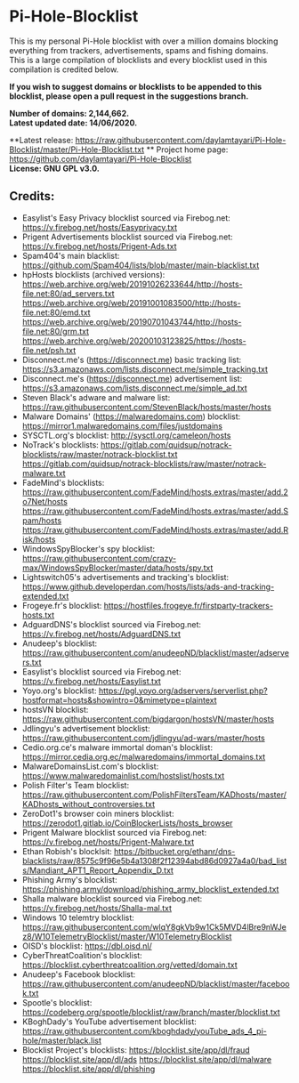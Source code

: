 # Pi-Hole-Blocklist
  

This is my personal Pi-Hole blocklist with over a million domains blocking everything from trackers, advertisements, spams and fishing domains.  
This is a large compilation of blocklists and every blocklist used in this compilation is credited below.  
     
**If you wish to suggest domains or blocklists to be appended to this blocklist, please open a pull request in the suggestions branch.**
  
**Number of domains: 2,144,662.**  
**Latest updated date: 14/06/2020.**  
  
**Latest release: https://raw.githubusercontent.com/daylamtayari/Pi-Hole-Blocklist/master/Pi-Hole-Blocklist.txt **
Project home page: https://github.com/daylamtayari/Pi-Hole-Blocklist  
**License: GNU GPL v3.0.**
  
  
## Credits: 
  
- Easylist's Easy Privacy blocklist sourced via Firebog.net: https://v.firebog.net/hosts/Easyprivacy.txt
- Prigent Advertisements blocklist sourced via Firebog.net: https://v.firebog.net/hosts/Prigent-Ads.txt
- Spam404's main blacklist: https://github.com/Spam404/lists/blob/master/main-blacklist.txt
- hpHosts blocklists (archived versions): https://web.archive.org/web/20191026233644/http://hosts-file.net:80/ad_servers.txt https://web.archive.org/web/20191001083500/http://hosts-file.net:80/emd.txt https://web.archive.org/web/20190701043744/http://hosts-file.net:80/grm.txt https://web.archive.org/web/20200103123825/https://hosts-file.net/psh.txt
- Disconnect.me's (https://disconnect.me) basic tracking list: https://s3.amazonaws.com/lists.disconnect.me/simple_tracking.txt
- Disconnect.me's (https://disconnect.me) advertisement list: https://s3.amazonaws.com/lists.disconnect.me/simple_ad.txt
- Steven Black's adware and malware list: https://raw.githubusercontent.com/StevenBlack/hosts/master/hosts
- Malware Domains' (https://malwaredomains.com) blocklist: https://mirror1.malwaredomains.com/files/justdomains
- SYSCTL.org's blocklist: http://sysctl.org/cameleon/hosts
- NoTrack's blocklists: https://gitlab.com/quidsup/notrack-blocklists/raw/master/notrack-blocklist.txt https://gitlab.com/quidsup/notrack-blocklists/raw/master/notrack-malware.txt
- FadeMind's blocklists: https://raw.githubusercontent.com/FadeMind/hosts.extras/master/add.2o7Net/hosts https://raw.githubusercontent.com/FadeMind/hosts.extras/master/add.Spam/hosts https://raw.githubusercontent.com/FadeMind/hosts.extras/master/add.Risk/hosts
- WindowsSpyBlocker's spy blocklist: https://raw.githubusercontent.com/crazy-max/WindowsSpyBlocker/master/data/hosts/spy.txt
- Lightswitch05's advertisements and tracking's blocklist: https://www.github.developerdan.com/hosts/lists/ads-and-tracking-extended.txt
- Frogeye.fr's blocklist: https://hostfiles.frogeye.fr/firstparty-trackers-hosts.txt
- AdguardDNS's blocklist sourced via Firebog.net: https://v.firebog.net/hosts/AdguardDNS.txt
- Anudeep's blocklist: https://raw.githubusercontent.com/anudeepND/blacklist/master/adservers.txt
- Easylist's blocklist sourced via Firebog.net: https://v.firebog.net/hosts/Easylist.txt
- Yoyo.org's blocklist: https://pgl.yoyo.org/adservers/serverlist.php?hostformat=hosts&showintro=0&mimetype=plaintext
- hostsVN blocklist: https://raw.githubusercontent.com/bigdargon/hostsVN/master/hosts
- Jdlingyu's advertisement blocklist: https://raw.githubusercontent.com/jdlingyu/ad-wars/master/hosts
- Cedio.org.ce's malware immortal doman's blocklist: https://mirror.cedia.org.ec/malwaredomains/immortal_domains.txt
- MalwareDomainsList.com's blocklist: https://www.malwaredomainlist.com/hostslist/hosts.txt
- Polish Filter's Team blocklist: https://raw.githubusercontent.com/PolishFiltersTeam/KADhosts/master/KADhosts_without_controversies.txt
- ZeroDot1's browser coin miners blocklist: https://zerodot1.gitlab.io/CoinBlockerLists/hosts_browser
- Prigent Malware blocklist sourced via Firebog.net: https://v.firebog.net/hosts/Prigent-Malware.txt
- Ethan Robish's blocklsit: https://bitbucket.org/ethanr/dns-blacklists/raw/8575c9f96e5b4a1308f2f12394abd86d0927a4a0/bad_lists/Mandiant_APT1_Report_Appendix_D.txt
- Phishing Army's blocklist: https://phishing.army/download/phishing_army_blocklist_extended.txt
- Shalla malware blocklist sourced via Firebog.net: https://v.firebog.net/hosts/Shalla-mal.txt
- Windows 10 telemtry blocklist: https://raw.githubusercontent.com/wlqY8gkVb9w1Ck5MVD4lBre9nWJez8/W10TelemetryBlocklist/master/W10TelemetryBlocklist
- OISD's blocklist: https://dbl.oisd.nl/
- CyberThreatCoalition's blocklist: https://blocklist.cyberthreatcoalition.org/vetted/domain.txt
- Anudeep's Facebook blocklist: https://raw.githubusercontent.com/anudeepND/blacklist/master/facebook.txt
- Spootle's blocklist: https://codeberg.org/spootle/blocklist/raw/branch/master/blocklist.txt
- KBoghDady's YouTube advertisement blocklist: https://raw.githubusercontent.com/kboghdady/youTube_ads_4_pi-hole/master/black.list
- Blocklist Project's blocklists: https://blocklist.site/app/dl/fraud https://blocklist.site/app/dl/ads https://blocklist.site/app/dl/malware https://blocklist.site/app/dl/phishing
